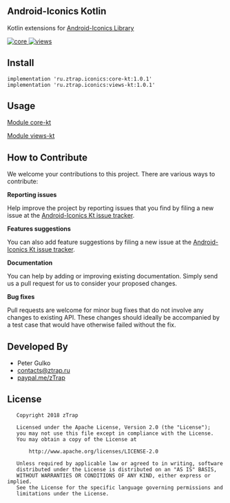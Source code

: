 ## Android-Iconics Kotlin

Kotlin extensions for [Android-Iconics Library](https://github.com/mikepenz/Android-Iconics)

[ ![core][core_svg] ][core_link] [ ![views][views_svg] ][views_link]

[core_svg]: https://github-basic-badges.herokuapp.com/release/zTrap/Android-Iconics-Kt.svg?color=blue&text=core--kt
[views_svg]: https://github-basic-badges.herokuapp.com/release/zTrap/Android-Iconics-Kt.svg?color=blue&text=views--kt
[core_link]: https://bintray.com/ztrap/maven/core-kt/_latestVersion
[views_link]: https://bintray.com/ztrap/maven/views-kt/_latestVersion

Install
-------

```groove
implementation 'ru.ztrap.iconics:core-kt:1.0.1'
implementation 'ru.ztrap.iconics:views-kt:1.0.1'
```

Usage
-----

[Module core-kt](USAGE_CORE.md)

[Module views-kt](USAGE_VIEWS.md)

How to Contribute
-----------------

We welcome your contributions to this project. There are various ways to contribute:

**Reporting issues**

Help improve the project by reporting issues that you find by filing a new issue at the
[Android-Iconics Kt issue tracker](https://github.com/zTrap/Android-Iconics-Kt/issues/new).

**Features suggestions**

You can also add feature suggestions by filing a new issue at the
[Android-Iconics Kt issue tracker](https://github.com/zTrap/Android-Iconics-Kt/issues/new).

**Documentation**

You can help by adding or improving existing documentation. Simply send us a pull request for us to
consider your proposed changes.

**Bug fixes**

Pull requests are welcome for minor bug fixes that do not involve any changes to existing API.
These changes should ideally be accompanied by a test case that would have otherwise failed without
the fix.

Developed By
------------

 - Peter Gulko
 - contacts@ztrap.ru
 - [paypal.me/zTrap](https://www.paypal.me/zTrap)

License
-------

       Copyright 2018 zTrap

       Licensed under the Apache License, Version 2.0 (the "License");
       you may not use this file except in compliance with the License.
       You may obtain a copy of the License at

           http://www.apache.org/licenses/LICENSE-2.0

       Unless required by applicable law or agreed to in writing, software
       distributed under the License is distributed on an "AS IS" BASIS,
       WITHOUT WARRANTIES OR CONDITIONS OF ANY KIND, either express or implied.
       See the License for the specific language governing permissions and
       limitations under the License.
